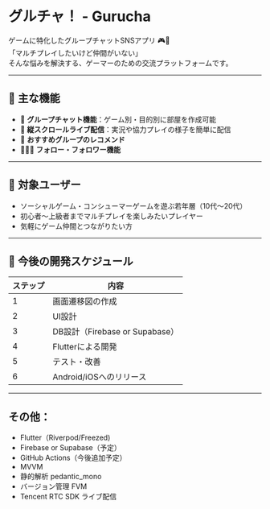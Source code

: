 # グルチャ！ - Gurucha

ゲームに特化したグループチャットSNSアプリ 🎮📱  
「マルチプレイしたいけど仲間がいない」  
そんな悩みを解決する、ゲーマーのための交流プラットフォームです。

---

## 🧩 主な機能

- 💬 **グループチャット機能**：ゲーム別・目的別に部屋を作成可能
- 🔴 **縦スクロールライブ配信**：実況や協力プレイの様子を簡単に配信
- 📌 **おすすめグループのレコメンド**
- 🧑‍🤝‍🧑 **フォロー・フォロワー機能**

---

## 🎯 対象ユーザー

- ソーシャルゲーム・コンシューマーゲームを遊ぶ若年層（10代〜20代）
- 初心者〜上級者までマルチプレイを楽しみたいプレイヤー
- 気軽にゲーム仲間とつながりたい方

---

## 🚀 今後の開発スケジュール

| ステップ | 内容 |
|---------|------|
| 1 | 画面遷移図の作成 |
| 2 | UI設計 |
| 3 | DB設計（Firebase or Supabase） |
| 4 | Flutterによる開発 |
| 5 | テスト・改善 |
| 6 | Android/iOSへのリリース |

---

## その他：
- Flutter（Riverpod/Freezed)
- Firebase or Supabase（予定）
- GitHub Actions（今後追加予定）
- MVVM
- 静的解析 pedantic_mono
- バージョン管理 FVM
- Tencent RTC SDK ライブ配信

